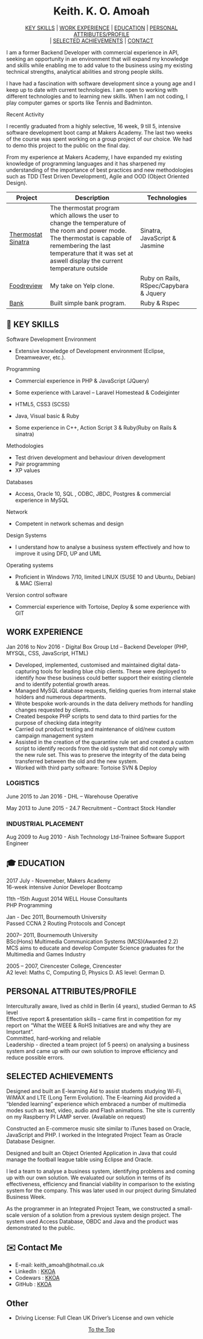 <h1 align="center"> <a id="top">Keith. K. O. Amoah</a> </h1>
<p align="center">
<a href="#skills">KEY SKILLS</a>
| <a href="#experience">WORK EXPERIENCE</a>
| <a href="#education">EDUCATION</a>
| <a href="#attributes"> PERSONAL ATTRIBUTES/PROFILE</a><br>
| <a href="#achievements">SELECTED ACHIEVEMENTS</a>
| <a href="#contact">CONTACT</a>
</p>

I am a former Backend Developer with commercial experience in API, seeking an opportunity in an environment that will expand my knowledge and skills while enabling me to add value to the business using my existing technical strengths, analytical abilities and strong people skills.

I have had a fascination with software development since a young age and I keep up to date with current technologies. I am open to working with different technologies and to learning new skills. When I am not coding, I play computer games or sports like Tennis and Badminton.

Recent Activity

I recently graduated from a highly selective, 16 week, 9 till 5, intensive software development boot camp at Makers Academy. The last two weeks of the course was spent working on a group project of our choice. We had to demo this project to the public on the final day. 

From my experience at Makers Academy, I have expanded my existing knowledge of programming languages and it has sharpened my understanding of the importance of best practices and new methodologies such as TDD (Test Driven Development), Agile and OOD (Object Oriented Design).


| Project   | Description | Technologies |
|---        |---          |---           |
| [Thermostat Sinatra](https://github.com/KKOA/thermostat-sinatra) | The thermostat program which allows the user to change the temperature of the room and power mode. The thermostat is capable of remembering the last temperature that it was set at aswell display the current temperature outside | Sinatra, JavaScript &amp; Jasmine |
| [Foodreview](https://github.com/KKOA/foodreview) | My take on Yelp clone. | Ruby on Rails, RSpec/Capybara &amp; Jquery |
| [Bank](https://github.com/KKOA/bank-tech-test) | Built simple bank program. | Ruby &amp; Rspec |

<h2><g-emoji alias="book" fallback-src="https://assets-cdn.github.com/images/icons/emoji/unicode/1f4d6.png" ios-version="6.0">📖</g-emoji> <a id="skills">KEY SKILLS</a></h2>
Software Development Environment
<ul><li>Extensive knowledge of Development environment (Eclipse, Dreamweaver, etc.).</li></ul>
Programming
<ul><li>Commercial experience in PHP  &amp; JavaScript (JQuery)</li></ul>
<ul><li>Some experience with Laravel – Laravel Homestead &amp; Codeiginter</li></ul>
<ul><li>HTML5, CSS3 (SCSS)</li></ul>
<ul><li>Java, Visual basic &amp; Ruby</li></ul>
<ul><li>Some experience in C++, Action Script 3 &amp; Ruby(Ruby on Rails & sinatra)</li></ul>
Methodologies
<ul>
  <li>Test driven development and behaviour driven development</li>
  <li>Pair programming</li>
  <li>XP values</li>
</ul>
Databases
<ul>
  <li>Access, Oracle 10, SQL , ODBC, JBDC, Postgres &amp; commercial experience in MySQL</li>
</ul>
Network
<ul><li>Competent  in network schemas and design</li></ul>
Design Systems
<ul><li>I understand how to analyse a business system effectively and how to improve it using DFD, UP and UML</li></ul>
Operating systems
<ul><li>Proficient in Windows 7/10,  limited LINUX (SUSE 10 and Ubuntu, Debian) & MAC (Sierra)</li></ul>
Version control software
<ul><li>Commercial experience with Tortoise, Deploy &amp; some experience with GIT</li></ul>

<h2><a id="experience">WORK EXPERIENCE</a></h2>
Jan 2016 to Nov 2016 - Digital Box Group Ltd – Backend Developer (PHP, MYSQL, CSS, JavaScript, HTML)
<ul>
<li>Developed, implemented, customised and maintained digital data-capturing tools for leading blue chip clients. These were deployed to identify how these business could better support their existing clientele and to identify potential growth areas.</li>
<li>Managed MySQL database requests, fielding queries from internal stake holders and numerous departments.</li>
<li>Wrote bespoke work-arounds in the data delivery methods for handling changes requested by clients.</li>
<li>Created bespoke PHP scripts to send data to third parties for the purpose of checking data integrity</li>
<li>Carried out product testing and maintenance of old/new custom campaign management system</li>
<li>Assisted in the creation of the quarantine rule set and created a custom script to identify records from the old system that did not comply with the new rule set. This was to preserve the integrity of the data being transferred between the old and the new system.</li>
<li>Worked with third party software: Tortoise SVN &amp; Deploy</li>
</ul>

<h3> LOGISTICS </h3>
<p>June 2015 to Jan 2016 - DHL – Warehouse Operative</p>

<p>May 2013 to June 2015 - 24.7 Recruitment – Contract Stock Handler</p>

<h3> INDUSTRIAL PLACEMENT </h3>
Aug 2009 to Aug 2010 - Aish Technology Ltd-Trainee Software Support Engineer

<h2><g-emoji alias="mortar_board" fallback-src="https://assets-cdn.github.com/images/icons/emoji/unicode/1f393.png" ios-version="6.0">🎓</g-emoji> <a id="education">EDUCATION</a></h2>

<p>
2017 July - Novemeber, Makers Academy<br>
  16-week intensive Junior Developer Bootcamp 
</p>

<p>11th –15th August 2014 WELL House Consultants<br>
PHP Programming</p>

<p>Jan - Dec 2011, Bournemouth University<br>
Passed CCNA 2   Routing Protocols and Concept</p>

<p>2007– 2011, Bournemouth University<br>
BSc(Hons) Multimedia Communication Systems (MCS)(Awarded 2.2)<br>
MCS aims to educate and develop Computer Science graduates for the Multimedia and Games Industry</p>

<p>2005 – 2007, Cirencester College, Cirencester<br>
A2   level:  Maths C, Computing D, Physics D.  AS level:  German D.</p>

<h2><a id="attributes">PERSONAL ATTRIBUTES/PROFILE</a></h2>
<p>Interculturally aware, lived as child in Berlin (4 years), studied German to AS level<br>
Effective report &amp; presentation skills – came first in competition for my report on “What the WEEE &amp; RoHS Initiatives are and why they are Important”.<br>
Committed, hard-working and reliable<br>
Leadership - directed a team project (of 5 peers) on analysing a business system and came up with our own solution to improve efficiency and reduce possible errors.<br>
</p>

<h2><a id="achievements">SELECTED ACHIEVEMENTS</a></h2>
<p>Designed and built an E-learning Aid to assist students studying Wi-Fi, WiMAX and LTE (Long Term Evolution). The E-learning Aid provided a “blended learning” experience which embraced a number of multimedia modes such as text, video, audio and Flash animations. The site is currently on my Raspberry PI LAMP server. (Available on request)</p>

<p>Constructed an E-commerce music site similar to iTunes based on Oracle, JavaScript and PHP.  I worked in the Integrated Project Team as Oracle Database Designer.</p>

<p>Designed and built an Object Oriented Application in Java that could manage the football league table using Eclipse and Oracle.</p>

<p>I led a team to analyse a business system, identifying problems and coming up with our own solution. We evaluated our solution in terms of its effectiveness, efficiency and financial viability in comparison to the existing system for the company. This was later used in our project during Simulated Business Week.</p>

<p>As the programmer in an Integrated Project Team, we constructed a small-scale version of a solution from a previous system design project. The system used Access Database, OBDC and Java and the product was demonstrated to the public.</p>

<h2><g-emoji alias="email" fallback-src="https://assets-cdn.github.com/images/icons/emoji/unicode/2709.png" ios-version="6.0">✉️</g-emoji> <a id="contact">Contact Me</a></h2>
<ul>
  <li>E-mail: keith_amoah@hotmail.co.uk</li>
  <li>LinkedIn :
  <a href="https://www.linkedin.com/in/keith-amoah-96779b62/">KKOA</a> </li>
  <li> Codewars :
  <a href="https://www.codewars.com/users/KKOA">KKOA</a></li>
  <li> GitHub : <a href="https://github.com/KKOA">KKOA</a></li>
</ul>
<h2>Other</h2>
<ul>
<li>Driving License: Full Clean UK Driver’s License and own vehicle</li>
</ul>
<p align="center"><a href="#top"> To the Top </a></p>
